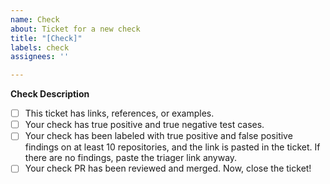 ```yaml
---
name: Check
about: Ticket for a new check
title: "[Check]"
labels: check
assignees: ''

---
```


**Check Description**

- [ ] This ticket has links, references, or examples.
- [ ] Your check has true positive and true negative test cases.
- [ ] Your check has been labeled with true positive and false positive findings on at least 10 repositories, and the link is pasted in the ticket. If there are no findings, paste the triager link anyway.
- [ ] Your check PR has been reviewed and merged.
Now, close the ticket!
